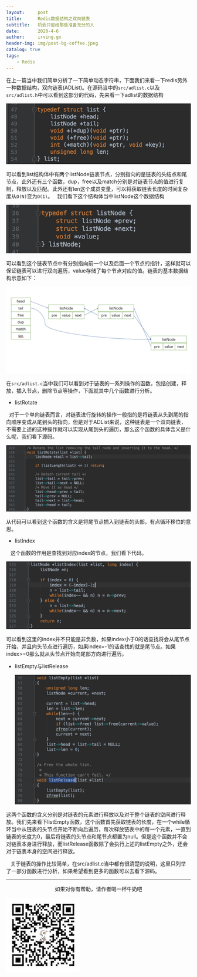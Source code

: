 ```yaml
---
layout:     post
title:      Redis数据结构之双向链表
subtitle:   机会只留给那些准备充分的人
date:       2020-4-6
author:     irving.gx
header-img: img/post-bg-coffee.jpeg
catalog: true
tags:
    - Redis
---
```


在上一篇当中我们简单分析了一下简单动态字符串，下面我们来看一下redis另外一种数据结构，双向链表(ADList)。在源码当中的`src/adlist.c`以及`src/adlist.h`中可以看到这部分的代码，先来看一下adlist的数据结构

 ![image](https://raw.githubusercontent.com/GuoXinsayhello/GuoXinsayhello.github.io/master/img/list1.png)

可以看到list结构体中有两个listNode链表节点，分别指向的是链表的头结点和尾节点，此外还有三个函数，dup，free以及match分别是对链表节点的值进行复制，释放以及匹配。此外还有len这个成员变量，可以将获取链表长度的时间复杂度从`O(N)`变为`O(1)`。
    
   我们看下这个结构体当中listNode这个数据结构

 ![image](https://raw.githubusercontent.com/GuoXinsayhello/GuoXinsayhello.github.io/master/img/list2.png)
 
   可以看到这个链表节点中有分别指向前一个以及后面一个节点的指针，这样就可以保证链表可以进行双向遍历，value存储了每个节点对应的值。链表的基本数据结构示意如下：
 
  ![image](https://raw.githubusercontent.com/GuoXinsayhello/GuoXinsayhello.github.io/master/img/list3.png)

 
在`src/adlist.c`当中我们可以看到对于链表的一系列操作的函数，包括创建，释放，插入节点，删除节点等操作，下面就其中几个函数进行分析。

+ listRotate

    对于一个单向链表而言，对链表进行旋转的操作一般指的是将链表从头到尾的指向顺序变成从尾到头的指向，但是对于ADList来说，这种链表是一个双向链表，不需要上述的这种操作就可以实现从尾到头的遍历，那么这个函数的具体含义是什么呢，我们看下源码。

  ![image](https://raw.githubusercontent.com/GuoXinsayhello/GuoXinsayhello.github.io/master/img/list4.png)
  
  从代码可以看到这个函数的含义是将尾节点插入到链表的头部，有点循环移位的意思。
  
+ listIndex

   这个函数的作用是查找到对应index的节点，我们看下代码。
   
  ![image](https://raw.githubusercontent.com/GuoXinsayhello/GuoXinsayhello.github.io/master/img/list5.png)
  
  可以看到这里的index并不只能是非负数，如果index小于0的话查找将会从尾节点开始，并且向头节点进行遍历，如果index=-1的话查找的就是尾节点。如果index>=0那么就从头节点开始向尾部方向进行遍历。

+ listEmpty与listRelease  
   
  ![image](https://raw.githubusercontent.com/GuoXinsayhello/GuoXinsayhello.github.io/master/img/list6.png)

这两个函数的含义分别是对链表的元素进行释放以及对于整个链表的空间进行释放。我们先来看下listEmpty函数，这个函数首先获取链表的长度，在一个while循环当中从链表的头节点开始不断向后遍历，每次释放链表中的每一个元素，一直到链表的长度为0，最后将链表的头节点和尾节点都置为null。但是这个函数并不会对链表本身进行释放，而listRelease函数除了会执行上述的listEmpty之外，还会对于链表本身的空间进行释放。

   关于链表的操作比较简单，在src/adlist.c当中都有很清楚的说明，这里只列举了一部分函数进行分析，如果希望看到更多的函数可以去看下源码。
  
  - - -
  <p align="center">如果对你有帮助，请作者喝一杯牛奶吧</p>
     
 ![image](https://raw.githubusercontent.com/GuoXinsayhello/GuoXinsayhello.github.io/master/img/wepay.jpg)
